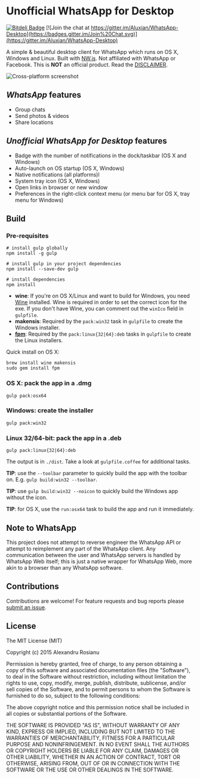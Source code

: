 # Unofficial WhatsApp for Desktop

[![Bitdeli Badge](https://d2weczhvl823v0.cloudfront.net/Aluxian/whatsapp-desktop/trend.png)](https://bitdeli.com/free "Bitdeli Badge")
[![Join the chat at https://gitter.im/Aluxian/WhatsApp-Desktop](https://badges.gitter.im/Join%20Chat.svg)](https://gitter.im/Aluxian/WhatsApp-Desktop)

A simple & beautiful desktop client for WhatsApp which runs on OS X, Windows and Linux. Built with [NW.js](http://nwjs.io/). Not affiliated with WhatsApp or Facebook. This is **NOT** an official product. Read the [DISCLAIMER](https://github.com/Aluxian/WhatsApp-Desktop/blob/master/DISCLAIMER).

![Cross-platform screenshot](screenshot.png)

## *WhatsApp* features

* Group chats
* Send photos & videos
* Share locations

## *Unofficial WhatsApp for Desktop* features

* Badge with the number of notifications in the dock/taskbar (OS X and Windows)
* Auto-launch on OS startup (OS X, Windows)
* Native notifications (all platforms)l
* System tray icon (OS X, Windows)
* Open links in browser or new window
* Preferences in the right-click context menu (or menu bar for OS X, tray menu for Windows)

## Build

### Pre-requisites

    # install gulp globally
    npm install -g gulp
    
    # install gulp in your project dependencies
    npm install --save-dev gulp

    # install dependencies
    npm install

* **wine**: If you're on OS X/Linux and want to build for Windows, you need [Wine](http://winehq.org/) installed. Wine is required in order
to set the correct icon for the exe. If you don't have Wine, you can comment out the `winIco` field in `gulpfile`.
* **makensis**: Required by the `pack:win32` task in `gulpfile` to create the Windows installer.
* [**fpm**](https://github.com/jordansissel/fpm): Required by the `pack:linux{32|64}:deb` tasks in `gulpfile` to create the Linux installers.

Quick install on OS X:

    brew install wine makensis
    sudo gem install fpm

### OS X: pack the app in a .dmg

    gulp pack:osx64

### Windows: create the installer

    gulp pack:win32

### Linux 32/64-bit: pack the app in a .deb

    gulp pack:linux{32|64}:deb

The output is in `./dist`. Take a look at `gulpfile.coffee` for additional tasks.

**TIP**: use the `--toolbar` parameter to quickly build the app with the toolbar on. E.g. `gulp build:win32 --toolbar`.

**TIP**: use `gulp build:win32 --noicon` to quickly build the Windows app without the icon.

**TIP**: for OS X, use the `run:osx64` task to build the app and run it immediately.

## Note to WhatsApp

This project does not attempt to reverse engineer the WhatsApp API or attempt to reimplement any part of the WhatsApp client. Any communication between the user and WhatsApp servers is handled by WhatsApp Web itself; this is just a native wrapper for WhatsApp Web, more akin to a browser than any WhatsApp software.

## Contributions

Contributions are welcome! For feature requests and bug reports please [submit an issue](https://github.com/Aluxian/WhatsApp-Desktop/issues).

## License

The MIT License (MIT)

Copyright (c) 2015 Alexandru Rosianu

Permission is hereby granted, free of charge, to any person obtaining a copy
of this software and associated documentation files (the "Software"), to deal
in the Software without restriction, including without limitation the rights
to use, copy, modify, merge, publish, distribute, sublicense, and/or sell
copies of the Software, and to permit persons to whom the Software is
furnished to do so, subject to the following conditions:

The above copyright notice and this permission notice shall be included in all
copies or substantial portions of the Software.

THE SOFTWARE IS PROVIDED "AS IS", WITHOUT WARRANTY OF ANY KIND, EXPRESS OR
IMPLIED, INCLUDING BUT NOT LIMITED TO THE WARRANTIES OF MERCHANTABILITY,
FITNESS FOR A PARTICULAR PURPOSE AND NONINFRINGEMENT. IN NO EVENT SHALL THE
AUTHORS OR COPYRIGHT HOLDERS BE LIABLE FOR ANY CLAIM, DAMAGES OR OTHER
LIABILITY, WHETHER IN AN ACTION OF CONTRACT, TORT OR OTHERWISE, ARISING FROM,
OUT OF OR IN CONNECTION WITH THE SOFTWARE OR THE USE OR OTHER DEALINGS IN THE
SOFTWARE.
